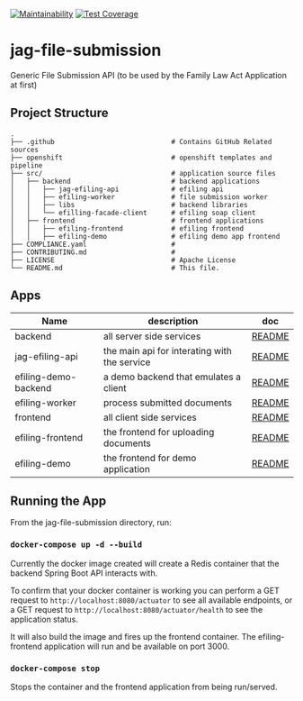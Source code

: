 [![Maintainability](https://api.codeclimate.com/v1/badges/4078a74ee2bb4d400fd9/maintainability)](https://codeclimate.com/github/bcgov/jag-file-submission/maintainability) [![Test Coverage](https://api.codeclimate.com/v1/badges/4078a74ee2bb4d400fd9/test_coverage)](https://codeclimate.com/github/bcgov/jag-file-submission/test_coverage)

# jag-file-submission

Generic File Submission API (to be used by the Family Law Act Application at first)

## Project Structure

    .
    ├── .github                             # Contains GitHub Related sources
    ├── openshift                           # openshift templates and pipeline
    ├── src/                                # application source files
    │   ├── backend                         # backend applications
    │   │   ├── jag-efiling-api             # efiling api
    │   │   ├── efiling-worker              # file submission worker
    │   │   ├── libs                        # backend libraries
    │   │   └── efilling-facade-client      # efiling soap client
    │   ├── frontend                        # frontend applications
    │   │   ├── efiling-frontend            # efiling frontend
    │   │   ├── efiling-demo                # efiling demo app frontend
    ├── COMPLIANCE.yaml                     #
    ├── CONTRIBUTING.md                     #
    ├── LICENSE                             # Apache License
    └── README.md                           # This file.

## Apps

| Name                 | description                                  | doc                                                  |
| -------------------- | -------------------------------------------- | ---------------------------------------------------- |
| backend              | all server side services                     | [README](src/backend/README.md)                      |
| jag-efiling-api      | the main api for interating with the service | [README](src/backend/jag-efiling-api/README.md)      |
| efiling-demo-backend | a demo backend that emulates a client        | [README](src/backend/efiling-backend-demo/README.md) |
| efiling-worker       | process submitted documents                  | [README](src/backend/efiling-worker/README.md)       |
| frontend             | all client side services                     | [README](src/frontend/README.md)                     |
| efiling-frontend     | the frontend for uploading documents         | [README](src/frontend/efiling-frontend/README.md)    |
| efiling-demo         | the frontend for demo application            | [README](src/frontend/efiling-demo/README.md)        |

## Running the App

From the jag-file-submission directory, run:

### `docker-compose up -d --build`

Currently the docker image created will create a Redis container that the backend Spring Boot API interacts with.

To confirm that your docker container is working you can perform a GET request to `http://localhost:8080/actuator` to see all available endpoints, or a GET request to `http://localhost:8080/actuator/health` to see the application status.

It will also build the image and fires up the frontend container. The efiling-frontend application will run and be available on port 3000.

### `docker-compose stop`

Stops the container and the frontend application from being run/served.
